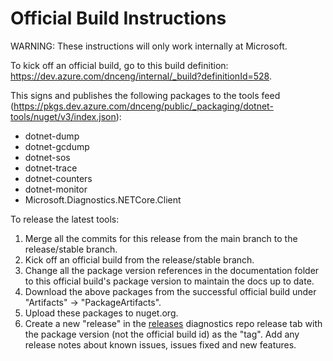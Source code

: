 Official Build Instructions
===========================

WARNING: These instructions will only work internally at Microsoft.

To kick off an official build, go to this build definition: https://dev.azure.com/dnceng/internal/_build?definitionId=528.

This signs and publishes the following packages to the tools feed (https://pkgs.dev.azure.com/dnceng/public/_packaging/dotnet-tools/nuget/v3/index.json):
 - dotnet-dump
 - dotnet-gcdump
 - dotnet-sos
 - dotnet-trace
 - dotnet-counters
 - dotnet-monitor
 - Microsoft.Diagnostics.NETCore.Client

To release the latest tools:

1) Merge all the commits for this release from the main branch to the release/stable branch.
2) Kick off an official build from the release/stable branch.
3) Change all the package version references in the documentation folder to this official build's package version to maintain the docs up to date.
4) Download the above packages from the successful official build under "Artifacts" -> "PackageArtifacts".
5) Upload these packages to nuget.org.
6) Create a new "release" in the [releases](https://github.com/dotnet/diagnostics/releases) diagnostics repo release tab with the package version (not the official build id) as the "tag". Add any release notes about known issues, issues fixed and new features.
